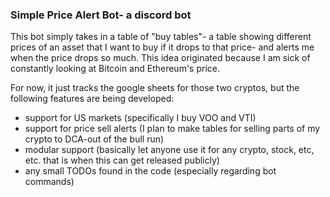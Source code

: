 ### Simple Price Alert Bot- a discord bot

This bot simply takes in a table of "buy tables"- a table showing different prices of an asset that I want to buy if it drops to that price- and alerts me when the price drops so much. This idea originated because I am sick of constantly looking at Bitcoin and Ethereum's price. 

For now, it just tracks the google sheets for those two cryptos, but the following features are being developed:

* support for US markets (specifically I buy VOO and VTI)
* support for price sell alerts (I plan to make tables for selling parts of my crypto to DCA-out of the bull run)
* modular support (basically let anyone use it for any crypto, stock, etc, etc. that is when this can get released publicly)
* any small TODOs found in the code (especially regarding bot commands)